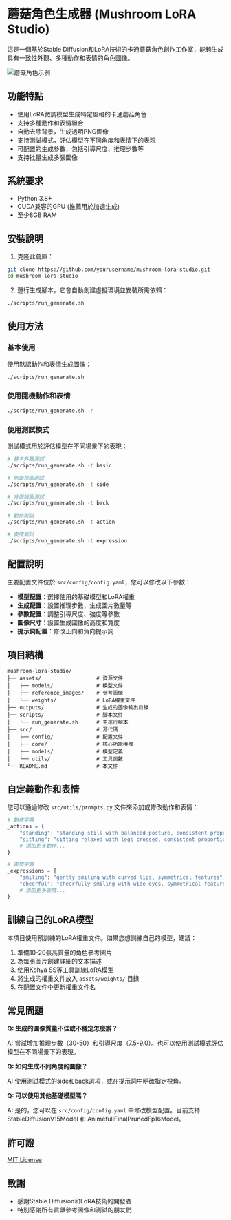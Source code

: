 # 蘑菇角色生成器 (Mushroom LoRA Studio)

這是一個基於Stable Diffusion和LoRA技術的卡通蘑菇角色創作工作室，能夠生成具有一致性外觀、多種動作和表情的角色圖像。

![蘑菇角色示例](assets/reference_images/dgu_01.png)

## 功能特點

- 使用LoRA微調模型生成特定風格的卡通蘑菇角色
- 支持多種動作和表情組合
- 自動去除背景，生成透明PNG圖像
- 支持測試模式，評估模型在不同角度和表情下的表現
- 可配置的生成參數，包括引導尺度、推理步數等
- 支持批量生成多張圖像

## 系統要求

- Python 3.8+
- CUDA兼容的GPU (推薦用於加速生成)
- 至少8GB RAM

## 安裝說明

1. 克隆此倉庫：

```bash
git clone https://github.com/yourusername/mushroom-lora-studio.git
cd mushroom-lora-studio
```

2. 運行生成腳本，它會自動創建虛擬環境並安裝所需依賴：

```bash
./scripts/run_generate.sh
```

## 使用方法

### 基本使用

使用默認動作和表情生成圖像：

```bash
./scripts/run_generate.sh
```

### 使用隨機動作和表情

```bash
./scripts/run_generate.sh -r
```

### 使用測試模式

測試模式用於評估模型在不同場景下的表現：

```bash
# 基本外觀測試
./scripts/run_generate.sh -t basic

# 側面視圖測試
./scripts/run_generate.sh -t side

# 背面視圖測試
./scripts/run_generate.sh -t back

# 動作測試
./scripts/run_generate.sh -t action

# 表情測試
./scripts/run_generate.sh -t expression
```

## 配置說明

主要配置文件位於 `src/config/config.yaml`，您可以修改以下參數：

- **模型配置**：選擇使用的基礎模型和LoRA權重
- **生成配置**：設置推理步數、生成圖片數量等
- **參數配置**：調整引導尺度、強度等參數
- **圖像尺寸**：設置生成圖像的高度和寬度
- **提示詞配置**：修改正向和負向提示詞

## 項目結構

```
mushroom-lora-studio/
├── assets/                  # 資源文件
│   ├── models/              # 模型文件
│   ├── reference_images/    # 參考圖像
│   └── weights/             # LoRA權重文件
├── outputs/                 # 生成的圖像輸出目錄
├── scripts/                 # 腳本文件
│   └── run_generate.sh      # 主運行腳本
├── src/                     # 源代碼
│   ├── config/              # 配置文件
│   ├── core/                # 核心功能模塊
│   ├── models/              # 模型定義
│   └── utils/               # 工具函數
└── README.md                # 本文件
```

## 自定義動作和表情

您可以通過修改 `src/utils/prompts.py` 文件來添加或修改動作和表情：

```python
# 動作字典
_actions = {
    "standing": "standing still with balanced posture, consistent proportions",
    "sitting": "sitting relaxed with legs crossed, consistent proportions",
    # 添加更多動作...
}

# 表情字典
_expressions = {
    "smiling": "gently smiling with curved lips, symmetrical features",
    "cheerful": "cheerfully smiling with wide eyes, symmetrical features",
    # 添加更多表情...
}
```

## 訓練自己的LoRA模型

本項目使用預訓練的LoRA權重文件。如果您想訓練自己的模型，建議：

1. 準備10-20張高質量的角色參考圖片
2. 為每張圖片創建詳細的文本描述
3. 使用Kohya SS等工具訓練LoRA模型
4. 將生成的權重文件放入 `assets/weights/` 目錄
5. 在配置文件中更新權重文件名

## 常見問題

**Q: 生成的圖像質量不佳或不穩定怎麼辦？**

A: 嘗試增加推理步數（30-50）和引導尺度（7.5-9.0）。也可以使用測試模式評估模型在不同場景下的表現。

**Q: 如何生成不同角度的圖像？**

A: 使用測試模式的side和back選項，或在提示詞中明確指定視角。

**Q: 可以使用其他基礎模型嗎？**

A: 是的，您可以在 `src/config/config.yaml` 中修改模型配置。目前支持 StableDiffusionV15Model 和 AnimefullFinalPrunedFp16Model。

## 許可證

[MIT License](LICENSE)

## 致謝

- 感謝Stable Diffusion和LoRA技術的開發者
- 特別感謝所有貢獻參考圖像和測試的朋友們